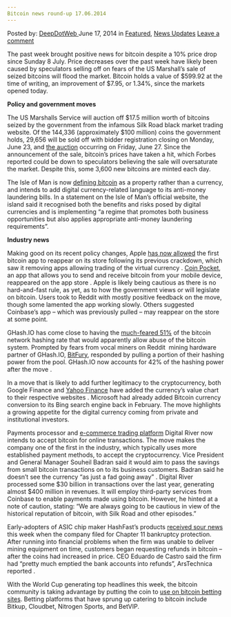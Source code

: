 ```yaml
---
Bitcoin news round-up 17.06.2014
---
```

<article class="post-listing post-6070 post type-post status-publish format-standard has-post-thumbnail hentry  tag-bitcoin tag-news tag-roundup">
    <div class="post-inner">
        <span>Posted by: <a href="https://www.deepdotweb.com/author/admin/" title="">DeepDotWeb </a></span>
    <span>June 17, 2014</span>
    <span>in <a href="https://www.deepdotweb.com/category/deepdot-news/" rel="category tag">Featured</a>, <a href="https://www.deepdotweb.com/category/news-updates/" rel="category tag">News Updates</a></span>
    <span><a href="https://www.deepdotweb.com/2014/06/17/bitcoin-news-round-17-06-2014/#respond">Leave a comment</a></span>
    </p>
    <div class="clear"></div>
    <div class="entry">
    <p>The past week brought positive news for bitcoin despite a 10% price drop since Sunday 8 July. Price decreases over the past week have likely been caused by speculators selling off on fears of the US Marshall’s sale of seized bitcoins will flood the market. Bitcoin holds a value of $599.92 at the time of writing, an improvement of $7.95, or 1.34%, since the markets opened today.</p>
    <p><strong>Policy and government moves</strong></p>
    <p>The US Marshalls Service will auction off $17.5 million worth of bitcoins seized by the government from the infamous Silk Road black market trading website. Of the 144,336 (approximately $100 million) coins the government holds, 29,656 will be sold off with bidder registration closing on Monday, June 23, and <a href="http://www.deepdotweb.com/2014/06/12/30000-seized-bitcoins-from-silk-road-are-up-for-sale/">the auction</a> occurring on Friday, June 27. Since the announcement of the sale, bitcoin’s prices have taken a hit, which Forbes reported could be down to speculators believing the sale will oversaturate the market. Despite this, some 3,600 new bitcoins are minted each day.</p>
    <p>The Isle of Man is now <a href="http://www.gov.im/news/2014/jun/10/isle-of-man-to-control-digital-currencies/" target="_blank">defining bitcoin</a> as a property rather than a currency, and intends to add digital currency-related language to its anti-money laundering bills. In a statement on the Isle of Man’s official website, the island said it recognised both the benefits and risks posed by digital currencies and is implementing “a regime that promotes both business opportunities but also applies appropriate anti-money laundering requirements”.</p>
    <p><strong>Industry news</strong></p>
    <p>Making good on its recent policy changes, Apple <a href="http://www.theverge.com/2014/6/16/5773680/apple-allows-bitcoin-apps-coin-pocket-on-ios" target="_blank">has now allowed</a> the first bitcoin app to reappear on its store following its previous crackdown, which saw it removing apps allowing trading of the virtual currency . <a href="https://itunes.apple.com/us/app/coin-pocket-bitcoin-wallet/id885640234?mt=8" target="_blank">Coin Pocket</a>, an app that allows you to send and receive bitcoin from your mobile device, reappeared on the app store . Apple is likely being cautious as there is no hard-and-fast rule, as yet, as to how the government views or will legislate on bitcoin. Users took to Reddit with mostly positive feedback on the move, though some lamented the app working slowly. Others suggested Coinbase’s app – which was previously pulled &#8211; may reappear on the store at some point.</p>
    <p>GHash.IO has come close to having the <a href="http://www.reddit.com/r/Bitcoin/comments/281lg1/lets_leave_ghash_in_the_past_miners_and/" target="_blank">much-feared 51%</a> of the bitcoin network hashing rate that would apparently allow abuse of the bitcoin system. Prompted by fears from vocal miners on Reddit  mining hardware partner of GHash.IO, <a href="http://www.coindesk.com/bitfury-pulls-power-ghash-community-uproar/" target="_blank">BitFury</a>, responded by pulling a portion of their hashing power from the pool. GHash.IO now accounts for 42% of the hashing power after the move .</p>
    <p>In a move that is likely to add further legitimacy to the cryptocurrency, both Google Finance and <a href="http://thenextweb.com/google/2014/06/12/google-and-yahoo-finance-now-show-the-price-of-bitcoin/" target="_blank">Yahoo Finance</a> have added the currency’s value chart to their respective websites . Microsoft had already added Bitcoin currency conversion to its Bing search engine back in February. The move highlights a growing appetite for the digital currency coming from private and institutional investors.</p>
    <p>Payments processor and <a href="http://blogs.wsj.com/moneybeat/2014/06/16/e-commerce-payment-processor-digital-river-to-accept-bitcoin/" target="_blank">e-commerce trading platform</a> Digital River now intends to accept bitcoin for online transactions. The move makes the company one of the first in the industry, which typically uses more established payment methods, to accept the cryptocurrency. Vice President and General Manager Souheil Badran said it would aim to pass the savings from small bitcoin transactions on to its business customers. Badran said he doesn’t see the currency “as just a fad going away” . Digital River processed some $30 billion in transactions over the last year, generating almost $400 million in revenues. It will employ third-party services from Coinbase to enable payments made using bitcoin. However, he hinted at a note of caution, stating: “We are always going to be cautious in view of the historical reputation of bitcoin, with Silk Road and other episodes.”</p>
    <p>Early-adopters of ASIC chip maker HashFast’s products <a href="http://arstechnica.com/tech-policy/2014/05/embattled-ceo-of-bitcoin-miner-firm-we-are-as-poor-as-church-mice/" target="_blank">received sour news</a> this week when the company filed for Chapter 11 bankruptcy protection. After running into financial problems when the firm was unable to deliver mining equipment on time, customers began requesting refunds in bitcoin – after the coins had increased in price. CEO Eduardo de Castro said the firm had “pretty much emptied the bank accounts into refunds”, ArsTechnica reported .</p>
    <p>With the World Cup generating top headlines this week, the bitcoin community is taking advantage by putting the coin to <a href="http://www.coindesk.com/bitcoin-betting-kicks-brazil-world-cup/" target="_blank">use on bitcoin betting sites</a>. Betting platforms that have sprung up catering to bitcoin include Bitkup, Cloudbet, Nitrogen Sports, and BetVIP.</p>
    </div>
    <span style="display:none"><a href="https://www.deepdotweb.com/tag/bitcoin/" rel="tag">bitcoin</a> <a href="https://www.deepdotweb.com/tag/news/" rel="tag">news</a> <a href="https://www.deepdotweb.com/tag/roundup/" rel="tag">roundup</a></span> <span style="display:none" class="updated">2014-06-17</span>
    <div style="display:none" class="vcard author" itemprop="author" itemscope itemtype="http://schema.org/Person"><strong class="fn" itemprop="name"><a href="https://www.deepdotweb.com/author/admin/" title="Posts by DeepDotWeb" rel="author">DeepDotWeb</a></strong></div>
    </div>
</article>

